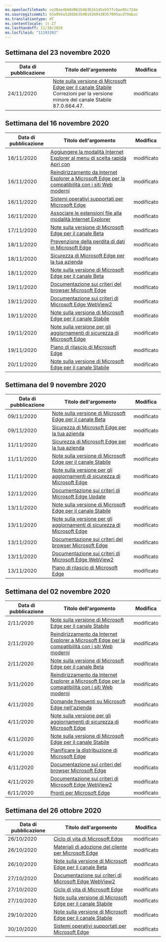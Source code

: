 ```yaml
---
ms.openlocfilehash: ce28ae4b68d062b4b361b1d5eb57fc8ae85c724e
ms.sourcegitcommit: 63a094a5268bb3b4819269438357095acd79abac
ms.translationtype: HT
ms.contentlocale: it-IT
ms.lasthandoff: 11/30/2020
ms.locfileid: "11193392"
---
```

<!-- This file is generated automatically each week. Changes made to this file will be overwritten.-->

## Settimana del 23 novembre 2020

| Data di pubblicazione |Titolo dell'argomento | Modifica |
|------|------------|--------|
| 24/11/2020 | [Note sulla versione di Microsoft Edge per il canale Stabile](/DeployEdge/microsoft-edge-relnote-stable-channel)<br>Correzioni per la versione minore del canale Stabile 87.0.664.47. | modificato |


## Settimana del 16 novembre 2020


| Data di pubblicazione |Titolo dell'argomento | Modifica |
|------|------------|--------|
| 16/11/2020 | [Aggiungere la modalità Internet Explorer al menu di scelta rapida Apri con](/DeployEdge/edge-ie-mode-add-guidance-filetype-associations) | modificato |
| 16/11/2020 | [Reindirizzamento da Internet Explorer a Microsoft Edge per la compatibilità con i siti Web moderni](/DeployEdge/edge-learnmore-neededge) | modificato |
| 16/11/2020 | [Sistemi operativi supportati per Microsoft Edge](/DeployEdge/microsoft-edge-supported-operating-systems) | modificato |
| 16/11/2020 | [Associare le estensioni file alla modalità Internet Explorer](/DeployEdge/edge-ie-mode-add-guidance-filetype-associations) | modificato |
| 17/11/2020 | [Note sulla versione di Microsoft Edge per il canale Beta](/DeployEdge/microsoft-edge-relnote-beta-channel) | modificato |
| 18/11/2020 | [Prevenzione della perdita di dati in Microsoft Edge](/DeployEdge/microsoft-edge-security-dlp) | modificato |
| 18/11/2020 | [Sicurezza di Microsoft Edge per la tua azienda](/DeployEdge/ms-edge-security-for-business) | modificato |
| 18/11/2020 | [Note sulla versione di Microsoft Edge per il canale Beta](/DeployEdge/microsoft-edge-relnote-beta-channel) | modificato |
| 19/11/2020 | [Documentazione sui criteri del browser Microsoft Edge](/DeployEdge/microsoft-edge-policies) | modificato |
| 19/11/2020 | [Documentazione sui criteri di Microsoft Edge WebView2](/DeployEdge/microsoft-edge-webview-policies) | modificato |
| 19/11/2020 | [Note sulla versione di Microsoft Edge per il canale Stabile](/DeployEdge/microsoft-edge-relnote-stable-channel) | modificato |
| 19/11/2020 | [Note sulla versione per gli aggiornamenti di sicurezza di Microsoft Edge](/DeployEdge/microsoft-edge-relnotes-security) | modificato |
| 19/11/2020 | [Piano di rilascio di Microsoft Edge](/DeployEdge/microsoft-edge-release-schedule) | modificato |
| 20/11/2020 | [Note sulla versione di Microsoft Edge per il canale Stabile](/DeployEdge/microsoft-edge-relnote-stable-channel) | modificato |


## Settimana del 9 novembre 2020


| Data di pubblicazione |Titolo dell'argomento | Modifica |
|------|------------|--------|
| 09/11/2020 | [Note sulla versione di Microsoft Edge per il canale Beta](/DeployEdge/microsoft-edge-relnote-beta-channel) | modificato |
| 09/11/2020 | [Sicurezza di Microsoft Edge per la tua azienda](/DeployEdge/ms-edge-security-for-business) | modificato |
| 11/11/2020 | [Sicurezza di Microsoft Edge per la tua azienda](/DeployEdge/ms-edge-security-for-business) | modificato |
| 11/11/2020 | [Note sulla versione di Microsoft Edge per il canale Stabile](/DeployEdge/microsoft-edge-relnote-stable-channel) | modificato |
| 11/11/2020 | [Note sulla versione per gli aggiornamenti di sicurezza di Microsoft Edge](/DeployEdge/microsoft-edge-relnotes-security) | modificato |
| 12/11/2020 | [Documentazione sui criteri di Microsoft Edge Update](/DeployEdge/microsoft-edge-update-policies) | modificato |
| 13/11/2020 | [Note sulla versione di Microsoft Edge per il canale Stabile](/DeployEdge/microsoft-edge-relnote-stable-channel) | modificato |
| 13/11/2020 | [Note sulla versione per gli aggiornamenti di sicurezza di Microsoft Edge](/DeployEdge/microsoft-edge-relnotes-security) | modificato |
| 13/11/2020 | [Documentazione sui criteri del browser Microsoft Edge](/DeployEdge/microsoft-edge-policies) | modificato |
| 13/11/2020 | [Documentazione sui criteri di Microsoft Edge WebView2](/DeployEdge/microsoft-edge-webview-policies) | modificato |
| 13/11/2020 | [Piano di rilascio di Microsoft Edge](/DeployEdge/microsoft-edge-release-schedule) | modificato |


## Settimana del 02 novembre 2020


| Data di pubblicazione |Titolo dell'argomento | Modifica |
|------|------------|--------|
| 2/11/2020 | [Note sulla versione di Microsoft Edge per il canale Stabile](/DeployEdge/microsoft-edge-relnote-stable-channel) | modificato |
| 2/11/2020 | [Reindirizzamento da Internet Explorer a Microsoft Edge per la compatibilità con i siti Web moderni](/DeployEdge/edge-learnmore-neededge) | modificato |
| 2/11/2020 | [Note sulla versione di Microsoft Edge per il canale Beta](/DeployEdge/microsoft-edge-relnote-beta-channel) | modificato |
| 3/11/2020 | [Reindirizzamento da Internet Explorer a Microsoft Edge per la compatibilità con i siti Web moderni](/DeployEdge/edge-learnmore-neededge) | modificato |
| 4/11/2020 | [Domande frequenti su Microsoft Edge nell'azienda](/DeployEdge/faqs-edge-in-the-enterprise) | modificato |
| 4/11/2020 | [Note sulla versione per gli aggiornamenti di sicurezza di Microsoft Edge](/DeployEdge/microsoft-edge-relnotes-security) | modificato |
| 4/11/2020 | [Note sulla versione di Microsoft Edge per il canale Stabile](/DeployEdge/microsoft-edge-relnote-stable-channel) | modificato |
| 4/11/2020 | [Pianificare la distribuzione di Microsoft Edge](/DeployEdge/deploy-edge-plan-deployment) | modificato |
| 4/11/2020 | [Documentazione sui criteri del browser Microsoft Edge](/DeployEdge/microsoft-edge-policies) | modificato |
| 4/11/2020 | [Documentazione sui criteri di Microsoft Edge WebView2](/DeployEdge/microsoft-edge-webview-policies) | modificato |
| 6/11/2020 | [Pronti per Microsoft Edge](/DeployEdge/deploy-edge-ready-for-edge) | modificato |


## Settimana del 26 ottobre 2020


| Data di pubblicazione |Titolo dell'argomento | Modifica |
|------|------------|--------|
| 26/10/2020 | [Ciclo di vita di Microsoft Edge](/DeployEdge/microsoft-edge-support-lifecycle) | modificato |
| 26/10/2020 | [Materiali di adozione del cliente per Microsoft Edge](/DeployEdge/microsoft-edge-customer-adoption-kit) | modificato |
| 26/10/2020 | [Note sulla versione di Microsoft Edge per il canale Beta](/DeployEdge/microsoft-edge-relnote-beta-channel) | modificato |
| 27/10/2020 | [Documentazione sui criteri di Microsoft Edge WebView2](/DeployEdge/microsoft-edge-webview-policies) | modificato |
| 27/10/2020 | [Ciclo di vita di Microsoft Edge](/DeployEdge/microsoft-edge-support-lifecycle) | modificato |
| 27/10/2020 | [Note sulla versione di Microsoft Edge per il canale Stabile](/DeployEdge/microsoft-edge-relnote-stable-channel) | modificato |
| 29/10/2020 | [Note sulla versione di Microsoft Edge per il canale Stabile](/DeployEdge/microsoft-edge-relnote-stable-channel) | modificato |
| 30/10/2020 | [Sistemi operativi supportati per Microsoft Edge](/DeployEdge/microsoft-edge-supported-operating-systems) | modificato |
